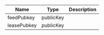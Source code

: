 

| Name | Type | Description |
|--|--|--|
| feedPubkey | publicKey |  |
| leasePubkey | publicKey |  |
